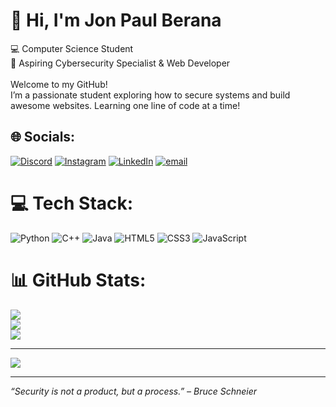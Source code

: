 # 🐧 Hi, I'm Jon Paul Berana
💻 Computer Science Student<br>🎯 Aspiring Cybersecurity Specialist & Web Developer<br><br>Welcome to my GitHub!<br>I’m a passionate student exploring how to secure systems and build awesome websites. Learning one line of code at a time!

## 🌐 Socials:
[![Discord](https://img.shields.io/badge/Discord-%237289DA.svg?logo=discord&logoColor=white)](https://discord.gg/discord.com/users/1289968839664074853) [![Instagram](https://img.shields.io/badge/Instagram-%23E4405F.svg?logo=Instagram&logoColor=white)](https://instagram.com/https://www.instagram.com/its.pol_xy/) [![LinkedIn](https://img.shields.io/badge/LinkedIn-%230077B5.svg?logo=linkedin&logoColor=white)](https://linkedin.com/in/https://www.linkedin.com/in/jon-paul-berana-630b3b384/) [![email](https://img.shields.io/badge/Email-D14836?logo=gmail&logoColor=white)](mailto:mailto:beranajonpaul39@gmail.com) 

# 💻 Tech Stack:
![Python](https://img.shields.io/badge/python-3670A0?style=for-the-badge&logo=python&logoColor=ffdd54) ![C++](https://img.shields.io/badge/c++-%2300599C.svg?style=for-the-badge&logo=c%2B%2B&logoColor=white) ![Java](https://img.shields.io/badge/java-%23ED8B00.svg?style=for-the-badge&logo=openjdk&logoColor=white) ![HTML5](https://img.shields.io/badge/html5-%23E34F26.svg?style=for-the-badge&logo=html5&logoColor=white) ![CSS3](https://img.shields.io/badge/css3-%231572B6.svg?style=for-the-badge&logo=css3&logoColor=white) ![JavaScript](https://img.shields.io/badge/javascript-%23323330.svg?style=for-the-badge&logo=javascript&logoColor=%23F7DF1E)
# 📊 GitHub Stats:
![](https://github-readme-stats.vercel.app/api?username=pol-xy&theme=tokyonight&hide_border=false&include_all_commits=true&count_private=true)<br/>
![](https://nirzak-streak-stats.vercel.app/?user=pol-xy&theme=tokyonight&hide_border=false)<br/>
![](https://github-readme-stats.vercel.app/api/top-langs/?username=pol-xy&theme=tokyonight&hide_border=false&include_all_commits=true&count_private=true&layout=compact)

---
[![](https://visitcount.itsvg.in/api?id=pol-xy&icon=0&color=0)](https://visitcount.itsvg.in)

---

_“Security is not a product, but a process.” – Bruce Schneier_


<!-- Proudly created with GPRM ( https://gprm.itsvg.in ) -->
